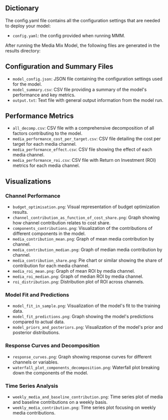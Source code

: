 ## Dictionary  

The config.yaml file contains all the configuration settings that are needed to deploy your model:
* `config.yaml`: the config provided when running MMM.
  
After running the Media Mix Model, the following files are generated in the results directory:

## Configuration and Summary Files

* `model_config.json`: JSON file containing the configuration settings used for the model.
* `model_summary.csv`: CSV file providing a summary of the model's performance and key metrics.
* `output.txt`: Text file with general output information from the model run.

## Performance Metrics

* `all_decomp.csv`: CSV file with a comprehensive decomposition of all factors contributing to the model.
* `media_performance_cost_per_target.csv`: CSV file detailing the cost per target for each media channel.
* `media_performance_effect.csv`: CSV file showing the effect of each media channel.
* `media_performance_roi.csv`: CSV file with Return on Investment (ROI) metrics for each media channel.

## Visualizations

### Channel Performance

* `budget_optimisation.png`: Visual representation of budget optimization results.
* `channel_contribution_as_function_of_cost_share.png`: Graph showing how channel contribution relates to cost share.
* `components_contributions.png`: Visualization of the contributions of different components in the model.
* `media_contribution_mean.png`: Graph of mean media contribution by channel.
* `media_contribution_median.png`: Graph of median media contribution by channel.
* `media_contribution_share.png`: Pie chart or similar showing the share of contribution for each media channel.
* `media_roi_mean.png`: Graph of mean ROI by media channel.
* `media_roi_median.png`: Graph of median ROI by media channel.
* `roi_distribution.png`: Distribution plot of ROI across channels.

### Model Fit and Predictions

* `model_fit_in_sample.png`: Visualization of the model's fit to the training data.
* `model_fit_predictions.png`: Graph showing the model's predictions compared to actual data.
* `model_priors_and_posteriors.png`: Visualization of the model's prior and posterior distributions.

### Response Curves and Decomposition

* `response_curves.png`: Graph showing response curves for different channels or variables.
* `waterfall_plot_components_decomposition.png`: Waterfall plot breaking down the components of the model.

### Time Series Analysis

* `weekly_media_and_baseline_contribution.png`: Time series plot of media and baseline contributions on a weekly basis.
* `weekly_media_contribution.png`: Time series plot focusing on weekly media contributions.
